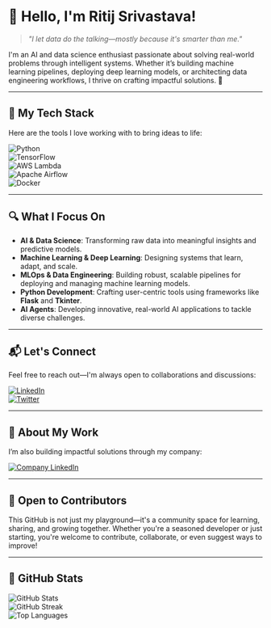 # 👋 Hello, I'm Ritij Srivastava!  
> *"I let data do the talking—mostly because it's  smarter than me."*  

I'm an AI and data science enthusiast passionate about solving real-world problems through intelligent systems. Whether it’s building machine learning pipelines, deploying deep learning models, or architecting data engineering workflows, I thrive on crafting impactful solutions. 🚀  

---  

## 🌟 My Tech Stack  

Here are the tools I love working with to bring ideas to life:  

![Python](https://img.shields.io/badge/Python-3776AB?style=for-the-badge&logo=python&logoColor=white)  
![TensorFlow](https://img.shields.io/badge/TensorFlow-FF6F00?style=for-the-badge&logo=tensorflow&logoColor=white)  
![AWS Lambda](https://img.shields.io/badge/AWS%20Lambda-FF9900?style=for-the-badge&logo=amazonaws&logoColor=white)  
![Apache Airflow](https://img.shields.io/badge/Apache%20Airflow-017CEE?style=for-the-badge&logo=apache-airflow&logoColor=white)  
![Docker](https://img.shields.io/badge/Docker-2496ED?style=for-the-badge&logo=docker&logoColor=white)  

---  

## 🔍 What I Focus On  

- **AI & Data Science**: Transforming raw data into meaningful insights and predictive models.  
- **Machine Learning & Deep Learning**: Designing systems that learn, adapt, and scale.  
- **MLOps & Data Engineering**: Building robust, scalable pipelines for deploying and managing machine learning models.  
- **Python Development**: Crafting user-centric tools using frameworks like **Flask** and **Tkinter**.  
- **AI Agents**: Developing innovative, real-world AI applications to tackle diverse challenges.  

---  

## 📬 Let's Connect  

Feel free to reach out—I'm always open to collaborations and discussions:  

[![LinkedIn](https://img.shields.io/badge/LinkedIn-0A66C2?style=for-the-badge&logo=linkedin&logoColor=white)](https://www.linkedin.com/in/ritij-srivastava-18663a251/)  
[![Twitter](https://img.shields.io/badge/Twitter-1DA1F2?style=for-the-badge&logo=twitter&logoColor=white)](https://twitter.com/RitijSriva6475)  

---  

## 🏢 About My Work  

I’m also building impactful solutions through my company:  

[![Company LinkedIn](https://img.shields.io/badge/Company-LinkedIn-0A66C2?style=for-the-badge&logo=linkedin&logoColor=white)](https://www.linkedin.com/company/vertaflow//)  

---  

## 🤝 Open to Contributors  

This GitHub is not just my playground—it's a community space for learning, sharing, and growing together. Whether you're a seasoned developer or just starting, you're welcome to contribute, collaborate, or even suggest ways to improve!  

---  

## 🚀 GitHub Stats  

![GitHub Stats](https://github-readme-stats.vercel.app/api?username=Ritij-AI-Artisan&show_icons=true&theme=radical)  
![GitHub Streak](https://streak-stats.demolab.com?user=Ritij-AI-Artisan&theme=radical&hide_border=true)  
![Top Languages](https://github-readme-stats.vercel.app/api/top-langs/?username=Ritij-AI-Artisan&layout=compact&theme=radical)  

